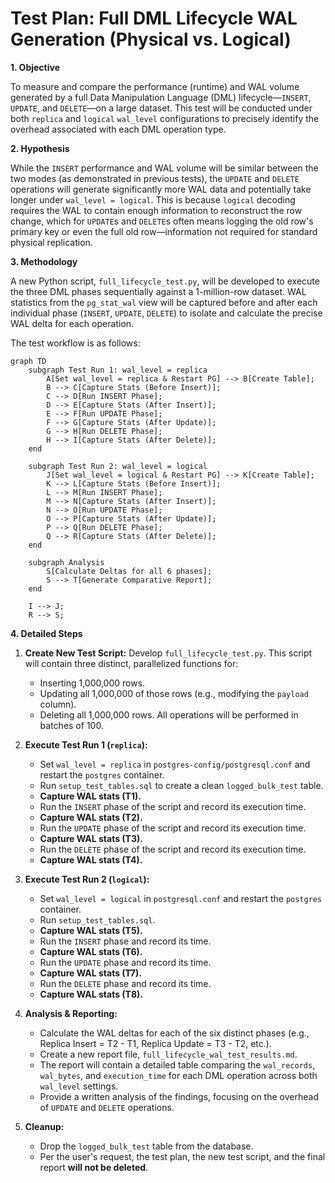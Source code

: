 # Test Plan: Full DML Lifecycle WAL Generation (Physical vs. Logical)

**1. Objective**

To measure and compare the performance (runtime) and WAL volume generated by a full Data Manipulation Language (DML) lifecycle—`INSERT`, `UPDATE`, and `DELETE`—on a large dataset. This test will be conducted under both `replica` and `logical` `wal_level` configurations to precisely identify the overhead associated with each DML operation type.

**2. Hypothesis**

While the `INSERT` performance and WAL volume will be similar between the two modes (as demonstrated in previous tests), the `UPDATE` and `DELETE` operations will generate significantly more WAL data and potentially take longer under `wal_level = logical`. This is because `logical` decoding requires the WAL to contain enough information to reconstruct the row change, which for `UPDATE`s and `DELETE`s often means logging the old row's primary key or even the full old row—information not required for standard physical replication.

**3. Methodology**

A new Python script, `full_lifecycle_test.py`, will be developed to execute the three DML phases sequentially against a 1-million-row dataset. WAL statistics from the `pg_stat_wal` view will be captured before and after each individual phase (`INSERT`, `UPDATE`, `DELETE`) to isolate and calculate the precise WAL delta for each operation.

The test workflow is as follows:

```mermaid
graph TD
    subgraph Test Run 1: wal_level = replica
        A[Set wal_level = replica & Restart PG] --> B[Create Table];
        B --> C[Capture Stats (Before Insert)];
        C --> D[Run INSERT Phase];
        D --> E[Capture Stats (After Insert)];
        E --> F[Run UPDATE Phase];
        F --> G[Capture Stats (After Update)];
        G --> H[Run DELETE Phase];
        H --> I[Capture Stats (After Delete)];
    end

    subgraph Test Run 2: wal_level = logical
        J[Set wal_level = logical & Restart PG] --> K[Create Table];
        K --> L[Capture Stats (Before Insert)];
        L --> M[Run INSERT Phase];
        M --> N[Capture Stats (After Insert)];
        N --> O[Run UPDATE Phase];
        O --> P[Capture Stats (After Update)];
        P --> Q[Run DELETE Phase];
        Q --> R[Capture Stats (After Delete)];
    end

    subgraph Analysis
        S[Calculate Deltas for all 6 phases];
        S --> T[Generate Comparative Report];
    end

    I --> J;
    R --> S;
```

**4. Detailed Steps**

1.  **Create New Test Script:** Develop `full_lifecycle_test.py`. This script will contain three distinct, parallelized functions for:
    *   Inserting 1,000,000 rows.
    *   Updating all 1,000,000 of those rows (e.g., modifying the `payload` column).
    *   Deleting all 1,000,000 rows.
    All operations will be performed in batches of 100.

2.  **Execute Test Run 1 (`replica`):**
    *   Set `wal_level = replica` in `postgres-config/postgresql.conf` and restart the `postgres` container.
    *   Run `setup_test_tables.sql` to create a clean `logged_bulk_test` table.
    *   **Capture WAL stats (T1).**
    *   Run the `INSERT` phase of the script and record its execution time.
    *   **Capture WAL stats (T2).**
    *   Run the `UPDATE` phase of the script and record its execution time.
    *   **Capture WAL stats (T3).**
    *   Run the `DELETE` phase of the script and record its execution time.
    *   **Capture WAL stats (T4).**

3.  **Execute Test Run 2 (`logical`):**
    *   Set `wal_level = logical` in `postgresql.conf` and restart the `postgres` container.
    *   Run `setup_test_tables.sql`.
    *   **Capture WAL stats (T5).**
    *   Run the `INSERT` phase and record its time.
    *   **Capture WAL stats (T6).**
    *   Run the `UPDATE` phase and record its time.
    *   **Capture WAL stats (T7).**
    *   Run the `DELETE` phase and record its time.
    *   **Capture WAL stats (T8).**

4.  **Analysis & Reporting:**
    *   Calculate the WAL deltas for each of the six distinct phases (e.g., Replica Insert = T2 - T1, Replica Update = T3 - T2, etc.).
    *   Create a new report file, `full_lifecycle_wal_test_results.md`.
    *   The report will contain a detailed table comparing the `wal_records`, `wal_bytes`, and `execution_time` for each DML operation across both `wal_level` settings.
    *   Provide a written analysis of the findings, focusing on the overhead of `UPDATE` and `DELETE` operations.

5.  **Cleanup:**
    *   Drop the `logged_bulk_test` table from the database.
    *   Per the user's request, the test plan, the new test script, and the final report **will not be deleted**.